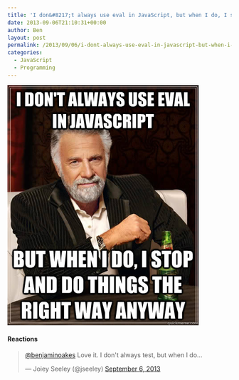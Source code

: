```yaml
---
title: 'I don&#8217;t always use eval in JavaScript, but when I do, I stop and do things the right way anyway'
date: 2013-09-06T21:10:31+00:00
author: Ben
layout: post
permalink: /2013/09/06/i-dont-always-use-eval-in-javascript-but-when-i-do-i-stop-and-do-things-the-right-way-anyway/
categories:
  - JavaScript
  - Programming
---
```


!["I don't always use eval in JavaScript, but when I do, I stop and do things the right way anyway"](/wp-content/uploads/2013/09/most-interesting-man-javascript-eval.jpg)

#### Reactions

<blockquote class="twitter-tweet">
  <p>
    <a href="https://twitter.com/benjaminoakes">@benjaminoakes</a> Love it. I don't always test, but when I do...
  </p>
  
  <p>
    &mdash; Joiey Seeley (@jseeley) <a href="https://twitter.com/jseeley/statuses/376088727581253632">September 6, 2013</a>
  </p>
</blockquote>
